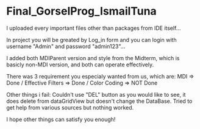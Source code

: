 # Final_GorselProg_IsmailTuna

I uploaded every important files other than packages from IDE itself...

In project you will be greated by Log_in form and you can login with username "Admin" and password "admin123"...

I added both MDIParent version and style from the Midterm, which is basicly non-MDI version, and both can operate effectively.

There was 3 requirement you especialy wanted from us, which are:
MDI => Done /
Effective Filters => Done /
Color Coding => NOT Done

Other things i fail:
Couldn't use "DEL" button as you would like to see, it does delete from dataGridView but doesn't change the DataBase.
Tried to get help from various sources but nothing worked.

I hope other things can satisfy you enough!
